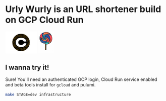 # Urly Wurly is an URL shortener build on GCP Cloud Run
<div style="text-align: left"><img src="c-logo.png" width="100" />     <img src="urly-wurly.png" width="50" /></div>

## I wanna try it!

Sure! You'll need an authenticated GCP login, Cloud Run service enabled and beta tools install for `gcloud` and pulumi.

```bash
make STAGE=dev infrastructure
```
